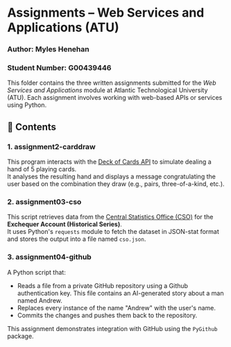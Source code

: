 # Assignments – Web Services and Applications (ATU)
### Author: Myles Henehan
### Student Number: G00439446

This folder contains the three written assignments submitted for the *Web Services and Applications* module at Atlantic Technological University (ATU). Each assignment involves working with web-based APIs or services using Python.

## 📁 Contents

### 1. **assignment2-carddraw**  
This program interacts with the [Deck of Cards API](https://deckofcardsapi.com/) to simulate dealing a hand of 5 playing cards.  
It analyses the resulting hand and displays a message congratulating the user based on the combination they draw (e.g., pairs, three-of-a-kind, etc.).

### 2. **assignment03-cso**  
This script retrieves data from the [Central Statistics Office (CSO)](https://data.cso.ie/) for the **Exchequer Account (Historical Series)**.  
It uses Python's `requests` module to fetch the dataset in JSON-stat format and stores the output into a file named `cso.json`.

### 3. **assignment04-github**  
A Python script that:
- Reads a file from a private GitHub repository using a Github authentication key. This file contains an AI-generated story about a man named Andrew.
- Replaces every instance of the name "Andrew" with the user's name.  
- Commits the changes and pushes them back to the repository. 

This assignment demonstrates integration with GitHub using the `PyGithub` package.